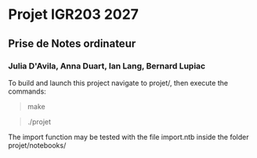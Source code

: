 # Projet IGR203 2027
## Prise de Notes ordinateur
### Julia D'Avila, Anna Duart, Ian Lang, Bernard Lupiac

To build and launch this project navigate to projet/, then execute the commands:

>   make

>   ./projet

The import function may be tested with the file import.ntb inside the folder projet/notebooks/
